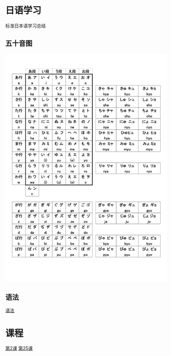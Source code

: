 # 日语学习
标准日本语学习总结

## 五十音图
![](../images/japanese/basic.jpg)

## 语法
[语法](junior/Grammar.md ':include')

# 课程
[第2课](junior/2.md ':include')
[第25课](junior/25.md ':include')
